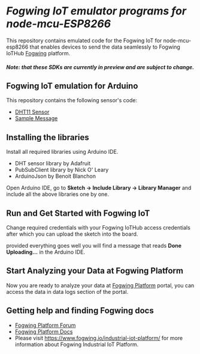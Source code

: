 

# *Fogwing IoT emulator programs for node-mcu-ESP8266*

This repository contains emulated code for the Fogwing IoT for node-mcu-esp8266 that enables devices to send the data seamlessly to Fogwing IoTHub [Fogwing](https://enterprise.fogwing.net/) platform.

##### Note: that these SDKs are currently in preview and are subject to change.

## Fogwing IoT emulation for Arduino
This repository contains the following sensor's code:
* [DHT11 Sensor](https://github.com/factana/fogwing-node-mcu-esp8266/tree/main/fw-iothub-dht11-sensor)
* [Sample Message](https://github.com/factana/fogwing-node-mcu-esp8266/tree/main/fw-iothub-sample-payload)


## Installing the libraries
Install all required libraries using Arduino IDE.
* DHT sensor library by Adafruit
* PubSubClient library by Nick O' Leary
* ArduinoJson by Benoit Blanchon

Open Arduino IDE, go to **Sketch -> Include Library -> Library Manager** and include all the above libraries one by one.

## Run and Get Started with Fogwing IoT
Change required credentials with your Fogwing IoTHub access credentials after which you can upload the sketch into the board.

provided everything goes well you will find a message that reads **Done Uploading...** in the Arduino IDE.

## Start Analyzing your Data at Fogwing Platform
Now you are ready to analyze your data at [Fogwing Platform](https://enterprise.fogwing.net/) portal, you can access the data in data logs section of the portal.

## Getting help and finding Fogwing docs
* [Fogwing Platform Forum](https://enterprise.fogwing.net/)
* [Fogwing Platform Docs](https://docs.fogwing.io/)
* Please visit https://www.fogwing.io/industrial-iot-platform/ for more information about Fogwing Industrial IoT Platform.
